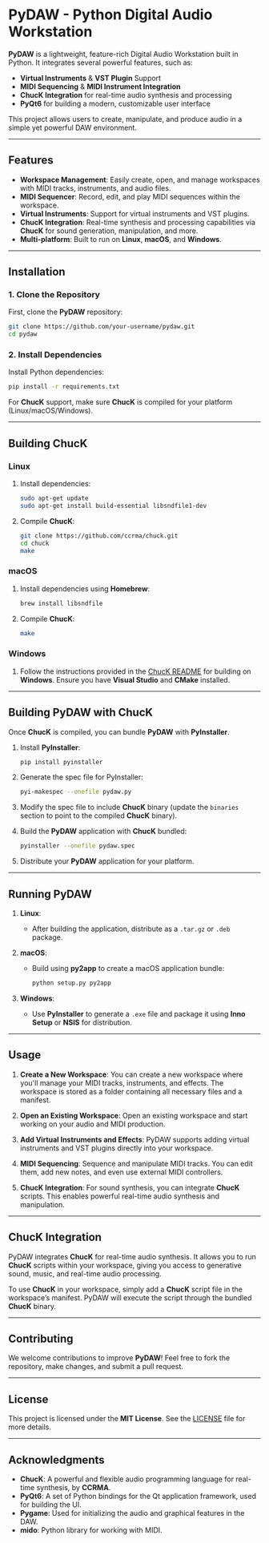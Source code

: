 

# **PyDAW** - Python Digital Audio Workstation

**PyDAW** is a lightweight, feature-rich Digital Audio Workstation built in Python. It integrates several powerful features, such as:

- **Virtual Instruments** & **VST Plugin** Support
- **MIDI Sequencing** & **MIDI Instrument Integration**
- **ChucK Integration** for real-time audio synthesis and processing
- **PyQt6** for building a modern, customizable user interface

This project allows users to create, manipulate, and produce audio in a simple yet powerful DAW environment.

---

## **Features**

- **Workspace Management**: Easily create, open, and manage workspaces with MIDI tracks, instruments, and audio files.
- **MIDI Sequencer**: Record, edit, and play MIDI sequences within the workspace.
- **Virtual Instruments**: Support for virtual instruments and VST plugins.
- **ChucK Integration**: Real-time synthesis and processing capabilities via **ChucK** for sound generation, manipulation, and more.
- **Multi-platform**: Built to run on **Linux**, **macOS**, and **Windows**.

---

## **Installation**

### **1. Clone the Repository**

First, clone the **PyDAW** repository:
```bash
git clone https://github.com/your-username/pydaw.git
cd pydaw
```

### **2. Install Dependencies**

Install Python dependencies:
```bash
pip install -r requirements.txt
```

For **ChucK** support, make sure **ChucK** is compiled for your platform (Linux/macOS/Windows).

---

## **Building ChucK**

### **Linux**

1. Install dependencies:
   ```bash
   sudo apt-get update
   sudo apt-get install build-essential libsndfile1-dev
   ```

2. Compile **ChucK**:
   ```bash
   git clone https://github.com/ccrma/chuck.git
   cd chuck
   make
   ```

### **macOS**

1. Install dependencies using **Homebrew**:
   ```bash
   brew install libsndfile
   ```

2. Compile **ChucK**:
   ```bash
   make
   ```

### **Windows**

1. Follow the instructions provided in the [ChucK README](https://github.com/ccrma/chuck/blob/master/README.md) for building on **Windows**. Ensure you have **Visual Studio** and **CMake** installed.

---

## **Building PyDAW with ChucK**

Once **ChucK** is compiled, you can bundle **PyDAW** with **PyInstaller**.

1. Install **PyInstaller**:
   ```bash
   pip install pyinstaller
   ```

2. Generate the spec file for PyInstaller:
   ```bash
   pyi-makespec --onefile pydaw.py
   ```

3. Modify the spec file to include **ChucK** binary (update the `binaries` section to point to the compiled **ChucK** binary).

4. Build the **PyDAW** application with **ChucK** bundled:
   ```bash
   pyinstaller --onefile pydaw.spec
   ```

5. Distribute your **PyDAW** application for your platform.

---

## **Running PyDAW**

1. **Linux**:
   - After building the application, distribute as a `.tar.gz` or `.deb` package.

2. **macOS**:
   - Build using **py2app** to create a macOS application bundle:
     ```bash
     python setup.py py2app
     ```

3. **Windows**:
   - Use **PyInstaller** to generate a `.exe` file and package it using **Inno Setup** or **NSIS** for distribution.

---

## **Usage**

1. **Create a New Workspace**: You can create a new workspace where you'll manage your MIDI tracks, instruments, and effects. The workspace is stored as a folder containing all necessary files and a manifest.

2. **Open an Existing Workspace**: Open an existing workspace and start working on your audio and MIDI production.

3. **Add Virtual Instruments and Effects**: PyDAW supports adding virtual instruments and VST plugins directly into your workspace.

4. **MIDI Sequencing**: Sequence and manipulate MIDI tracks. You can edit them, add new notes, and even use external MIDI controllers.

5. **ChucK Integration**: For sound synthesis, you can integrate **ChucK** scripts. This enables powerful real-time audio synthesis and manipulation.

---

## **ChucK Integration**

PyDAW integrates **ChucK** for real-time audio synthesis. It allows you to run **ChucK** scripts within your workspace, giving you access to generative sound, music, and real-time audio processing. 

To use **ChucK** in your workspace, simply add a **ChucK** script file in the workspace’s manifest. PyDAW will execute the script through the bundled **ChucK** binary. 

---

## **Contributing**

We welcome contributions to improve **PyDAW**! Feel free to fork the repository, make changes, and submit a pull request.

---

## **License**

This project is licensed under the **MIT License**. See the [LICENSE](LICENSE) file for more details.

---

## **Acknowledgments**

- **ChucK**: A powerful and flexible audio programming language for real-time synthesis, by **CCRMA**.
- **PyQt6**: A set of Python bindings for the Qt application framework, used for building the UI.
- **Pygame**: Used for initializing the audio and graphical features in the DAW.
- **mido**: Python library for working with MIDI.
